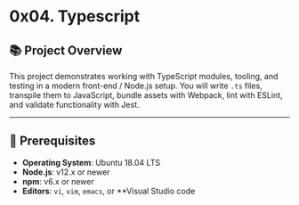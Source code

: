 # 0x04. Typescript

## 📚 Project Overview

This project demonstrates working with TypeScript modules, tooling, and testing in a modern front-end / Node.js setup. You will write `.ts` files, transpile them to JavaScript, bundle assets with Webpack, lint with ESLint, and validate functionality with Jest.

---

## 🔧 Prerequisites

- **Operating System**: Ubuntu 18.04 LTS  
- **Node.js**: v12.x or newer  
- **npm**: v6.x or newer  
- **Editors**: `vi`, `vim`, `emacs`, or **Visual Studio code
